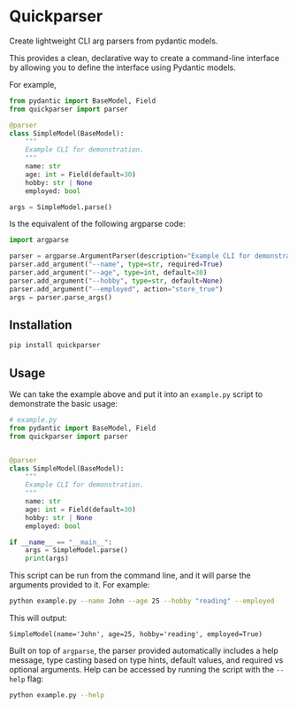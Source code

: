 Quickparser
===========

Create lightweight CLI arg parsers from pydantic models.

This provides a clean, declarative way to create a command-line interface by
allowing you to define the interface using Pydantic models.

For example,

```python
from pydantic import BaseModel, Field
from quickparser import parser

@parser
class SimpleModel(BaseModel):
    """
    Example CLI for demonstration.
    """
    name: str
    age: int = Field(default=30)
    hobby: str | None
    employed: bool

args = SimpleModel.parse()
```

Is the equivalent of the following argparse code:

```python
import argparse

parser = argparse.ArgumentParser(description="Example CLI for demonstration.")
parser.add_argument("--name", type=str, required=True)
parser.add_argument("--age", type=int, default=30)
parser.add_argument("--hobby", type=str, default=None)
parser.add_argument("--employed", action="store_true")
args = parser.parse_args()
```


Installation
------------

```bash
pip install quickparser
```

Usage
-----

We can take the example above and put it into an `example.py` script to demonstrate the basic usage:

```python
# example.py
from pydantic import BaseModel, Field
from quickparser import parser


@parser
class SimpleModel(BaseModel):
    """
    Example CLI for demonstration.
    """
    name: str
    age: int = Field(default=30)
    hobby: str | None
    employed: bool

if __name__ == "__main__":
    args = SimpleModel.parse()
    print(args)
```

This script can be run from the command line, and it will parse the arguments provided to it. For example:

```bash
python example.py --name John --age 25 --hobby "reading" --employed
```
This will output:

```
SimpleModel(name='John', age=25, hobby='reading', employed=True)
```

Built on top of `argparse`, the parser provided automatically includes a help message,
type casting based on type hints, default values, and required vs optional arguments.
Help can be accessed by running the script with the `--help` flag:

```bash
python example.py --help
```
